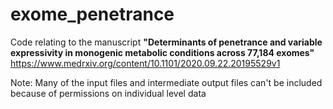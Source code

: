 # exome_penetrance
Code relating to the manuscript **"Determinants of penetrance and variable expressivity in monogenic metabolic conditions across 77,184 exomes"** https://www.medrxiv.org/content/10.1101/2020.09.22.20195529v1

Note: Many of the input files and intermediate output files can't be included because of permissions on individual level data
